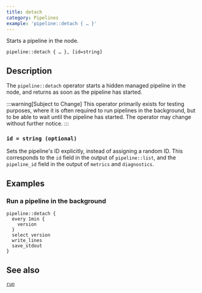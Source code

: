 ```yaml
---
title: detach
category: Pipelines
example: 'pipeline::detach { … }'
---
```


Starts a pipeline in the node.

```tql
pipeline::detach { … }, [id=string]
```

## Description

The `pipeline::detach` operator starts a hidden managed pipeline in the node,
and returns as soon as the pipeline has started.

:::warning[Subject to Change]
This operator primarily exists for testing purposes, where it is often required
to run pipelines in the background, but to be able to wait until the pipeline
has started. The operator may change without further notice.
:::

### `id = string (optional)`

Sets the pipeline's ID explicitly, instead of assigning a random ID. This
corresponds to the `id` field in the output of `pipeline::list`, and the
`pipeline_id` field in the output of `metrics` and `diagnostics`.

## Examples

### Run a pipeline in the background

```tql
pipeline::detach {
  every 1min {
    version
  }
  select version
  write_lines
  save_stdout
}
```

## See also

[`run`](/reference/operators/pipeline/run)
